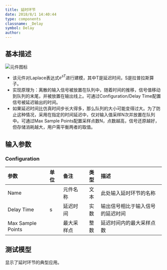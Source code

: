 ```yaml
---
title: 延时环节
date: 2018/8/1 14:40:44
type: components
classname: _Delay
symbol: Delay
author: 
---
```

## <span id="comp_desc">基本描述</span>
![元件图标]()

- 该元件对Laplace表达式$e^{sT}$进行建模，其中T是延迟时间，S是拉普拉斯算子。 
- 实现原理为：离散的输入信号被放置在队列中，随着时间的推移，信号值移动到队列的末尾，并被放置在输出线上。可通过Configuration/Delay Time配置信号被延迟输出的时间。
- 如果延迟时间比仿真时间步长大得多，那么队列的大小可能变得过大。为了防止这种情况，采用在指定的时间延迟中，仅对输入值采样N次并放置在队列中。可通过Max Sample Points配置采样点数N，点数越高，信号还原越好，但存储消耗越大，用户需平衡两者的取值。

## <span id="comp_params">输入参数</span>
### <span id="comp_params_group_Configuration">Configuration</span>
| 参数 | 单位 | 备注 | 类型 | 描述 |
| :--- | :--- | :--- | :--: | :--- |
| <span id="comp_params_param_Name">Name</span> |  | 元件名称 | 文本 | 此处输入延时环节的名称 |
| <span id="comp_params_param_Td">Delay Time</span> | s | 延迟时间 | 实数 | 输出信号相比于输入信号的延迟时间 |
| <span id="comp_params_param_Sp">Max Sample Points</span> |  | 最大采样点 | 整数 | 延迟时间内的最大采样点数 |

[Name]: #comp_params_param_Name "Name"
[Delay Time]: #comp_params_param_Td "Delay Time"
[Max Sample Points]: #comp_params_param_Sp "Max Sample Points"

## <span id="comp_example">测试模型</span>
[<test name>](<test link>)显示了延时环节的典型应用。




